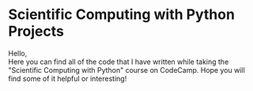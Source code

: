 # Scientific Computing with Python Projects

Hello,  
Here you can find all of the code that I have written while taking the "Scientific Computing with Python" course on CodeCamp. Hope you will find some of it helpful or interesting!
